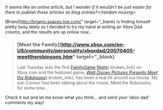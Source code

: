 _<random musing>It seems like an online article, but I wonder if it wouldn't be just easier for them to publish these articles as blog entries?</random musing>_

[Brian](http://brianjo.spaces.live.com/" target="_blank) is finding himself pretty busy lately so I decided to try my hand at writing an Xbox Dad column, and the results are up online now...

> ### [Meet the Family](http://www.xbox.com/en-US/community/personality/xboxdad/20070405-meettherobinsons.htm" target="_blank)
>
> Last Tuesday was the first [FamilyGame Night](http://www.xbox.com/en-US/community/calendar/familygamenight/default.htm){.broken_link} on Xbox.com and the featured game, [_Walt Disney Pictures Presents Meet the Robinsons_](http://www.xbox.com/en-US/games/m/meettherobinsons/default.htm){.broken_link}, has been a real hit around our house. My son Connor had been talking about the movie, Meet the Robinsons, for some time...

Check it out and let me know what you think... and send your &#8216;xbox dad' comments my way!